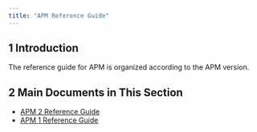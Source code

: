 ```yaml
---
title: "APM Reference Guide"
---
```


## 1 Introduction

The reference guide for APM is organized according to the APM version.

## 2 Main Documents in This Section

* [APM 2 Reference Guide](rg-2/reference-guide-2)
* [APM 1 Reference Guide](rg-1/reference-guide-1)
